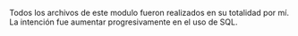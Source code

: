 Todos los archivos de este modulo fueron realizados en su totalidad por mí. La intención fue aumentar progresivamente en el uso de SQL. 

